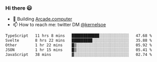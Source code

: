 ### Hi there 😃

- 🔨 Building [Arcade.computer](https://arcade.computer)
- 📫 How to reach me: twitter DM [@kernelsoe](https://twitter.com/kernelsoe)

<!--START_SECTION:waka-->

```txt
TypeScript   11 hrs 8 mins   ████████████░░░░░░░░░░░░░   47.68 %
Svelte       8 hrs 22 mins   █████████░░░░░░░░░░░░░░░░   35.88 %
Other        1 hr 22 mins    █▒░░░░░░░░░░░░░░░░░░░░░░░   05.92 %
JSON         1 hr 15 mins    █▒░░░░░░░░░░░░░░░░░░░░░░░   05.41 %
JavaScript   38 mins         ▓░░░░░░░░░░░░░░░░░░░░░░░░   02.74 %
```

<!--END_SECTION:waka-->
